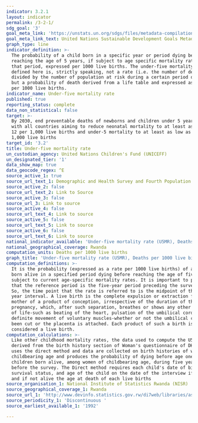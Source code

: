 ```yaml
---
indicator: 3.2.1
layout: indicator
permalink: /3-2-1/
sdg_goal: '3'
goal_meta_link: 'https://unstats.un.org/sdgs/files/metadata-compilation/Metadata-Goal-3.pdf '
goal_meta_link_text: United Nations Sustainable Development Goals Metadata (PDF 225 KB)
graph_type: line
indicator_definition: >-
  The probability of a child born in a specific year or period dying before
  reaching the age of 5 years, if subject to age specific mortality rates of
  that period, expressed per 1000 live births. The under-five mortality rate as
  defined here is, strictly speaking, not a rate (i.e. the number of deaths
  divided by the number of population at risk during a certain period of time)
  but a probability of death derived from a life table and expressed as a rate
  per 1000 live births.
indicator_name: Under-five mortality rate
published: true
reporting_status: complete
data_non_statistical: false
target: >-
  By 2030, end preventable deaths of newborns and children under 5 years of age,
  with all countries aiming to reduce neonatal mortality to at least as low as
  12 per 1,000 live births and under-5 mortality to at least as low as 25 per
  1,000 live births
target_id: '3.2'
title: Under-five mortality rate
un_custodian_agency: United Nations Children's Fund (UNICEFF)
un_designated_tier: '1'
data_show_map: true
data_geocode_regex: ^E
source_active_1: true
source_url_text_1: Demographic and Health Survey and Fourth Population and Housing Census
source_active_2: false
source_url_text_2: Link to Source
source_active_3: false
source_url_3: Link to source
source_active_4: false
source_url_text_4: Link to source
source_active_5: false
source_url_text_5: Link to source
source_active_6: false
source_url_text_6: Link to source
national_indicator_available: 'Under-five mortality rate (U5MR), Deaths per 1000 live births'
national_geographical_coverage: Rwanda
computation_units: Deaths per 1000 live births
graph_title: 'Under-five mortality rate (U5MR), Deaths per 1000 live births'
computation_definitions: >-
  It is the probability (expressed as a rate per 1000 live births) of a child
  born alive in a specified period dying before reaching the age of five, if
  subject to current age-specific mortality rates. It is important to point out
  that the reference period is the five-year period preceding the survey date.
  So, the time point that the rate is referred to is the midpoint of the five
  year interval. A live birth is the complete expulsion or extraction from its
  mother of a product of conception, irrespective of the duration of the
  pregnancy, which, after such separation, breathes or shows any other evidence
  of life-such as beating of the heart, pulsation of the umbilical cord, or
  definite movement of voluntary muscles-whether or not the umbilical cord has
  been cut or the placenta is attached. Each product of such a birth is
  considered a live birth.
computation_calculations: >-
  Like other childhood mortality rates, the data used to compute the U5MR is
  derived from the birth history section of Woman's questionnaire of DHS. It
  uses the direct method and data are collected on birth histories of women of
  childbearing age and produces the probability of dying before age one for
  children born alive, among women of childbearing age, during five year periods
  before the survey. The Direct method requires each child's date of birth,
  survival status, and age of the child on the date of the interview if alive
  and if not alive the age at death of each live births
source_organisation_1: National Institute of Statistics Rwanda (NISR)
source_geographical_coverage_1: Rwanda
source_url_1: 'http://www.devinfo.statistics.gov.rw/di7web/libraries/aspx/home.aspx'
source_periodicity_1: 'Discontinuous '
source_earliest_available_1: '1992'

---
```

